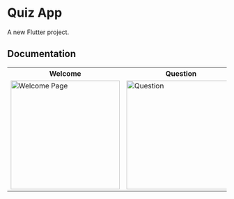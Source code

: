 # Quiz App

A new Flutter project.

## Documentation

<table>
  <tr align="center">
    <th>Welcome</th>
    <th>Question</th>
    <th>Question</th>
    <th>Result</th>
  </tr>
  <tr>
    <td><img src="https://github.com/user-attachments/assets/1efdf2bd-9d7a-4a2a-8394-01c10166edd8" alt="Welcome Page" width="250"></td>
    <td><img src="https://github.com/user-attachments/assets/adb8c59f-cb0f-49b4-a7fc-d566a93c4944" alt="Question" width="250"></td>
    <td><img src="https://github.com/user-attachments/assets/3e233a52-1655-4c07-9f04-8fabc0c581a4" alt="Question" width="250"></td>
    <td><img src="https://github.com/user-attachments/assets/81ec3d72-ebf7-4063-95bf-667b20457579" alt="Result Page" width="250"></td>
  </tr>
<table>

